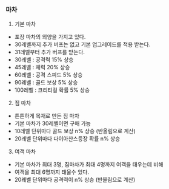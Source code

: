 ### 마차
1) 기본 마차
  - 포장 마차의 외양을 가지고 있다.
  - 30레벨까지 추가 버프는 없고 기본 업그레이드를 적용 받는다.  
  - 31레벨부터 추가 버프를 받는다. 
  - 30레벨 : 공격력 15% 상승
  - 45레벨 : 체력 20% 상승
  - 60레벨 : 공격 스피드 5% 상승
  - 90레벨 : 골드 보상 5% 상승
  - 100레벨 : 크리티컬 확률 5% 상승

2) 짐 마차
  - 튼튼하게 목재로 만든 짐 마차
  - 기본 마차가 30레벨이면 구매 가능
  - 10레벨 단위마다 골드 보상 n% 상승 (반올림으로 계산)
  - 20레벨 단위마다 다이아챤스등장 확률 n% 상승

3)  여객 마차   
  - 기본 마차가 최대 3명, 짐마차가 최대 4명까지 여객을 태우는데 비해 
  - 여객을 최대 6명까지 태울수 있다. 
  - 20레벨 단위마다 공격력이 n% 상승 (반올림으로 계산)

